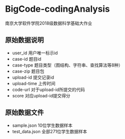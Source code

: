 # BigCode-codingAnalysis
南京大学软件学院2018级数据科学基础大作业

## 原始数据说明
- user_id 用户唯一标示id
- case-id 题目id
- case-type 题目类型（图结构、字符串、查找算法等8种）
- case-zip 题目包
- upload-id 提交记录id
- upload-time 上传时间
- code-url 对于upload-id所提交的代码
- score 对应upload-id提交得分

## 原始数据文件
- sample.json  10位学生数据样本
- test_data.json  全部271位学生数据样本
